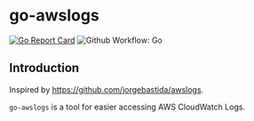 # go-awslogs

[![Go Report Card](https://goreportcard.com/badge/github.com/dzhg/go-awslogs)](https://goreportcard.com/report/github.com/dzhg/go-awslogs)
![Github Workflow: Go](https://github.com/dzhg/go-awslogs/workflows/Go/badge.svg)

## Introduction

Inspired by https://github.com/jorgebastida/awslogs.

`go-awslogs` is a tool for easier accessing AWS CloudWatch Logs.

